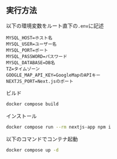 ## 実行方法

以下の環境変数をルート直下の`.env`に記述

```.env
MYSQL_HOST=ホスト名
MYSQL_USER=ユーザー名
MYSQL_PORT=ポート
MYSQL_PASSWORD=パスワード
MYSQL_DATABASE=DB名
TZ=タイムゾーン
GOOGLE_MAP_API_KEY=GoogleMapのAPIキー
NEXTJS_PORT=Next.jsのポート
```

ビルド

```bash
docker compose build
```

インストール

```bash
docker compose run --rm nextjs-app npm i
```

以下のコマンドでコンテナ起動

```bash
docker compose up -d
```